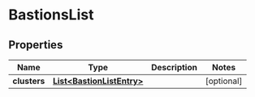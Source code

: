 

# BastionsList


## Properties

Name | Type | Description | Notes
------------ | ------------- | ------------- | -------------
**clusters** | [**List&lt;BastionListEntry&gt;**](BastionListEntry.md) |  |  [optional]



